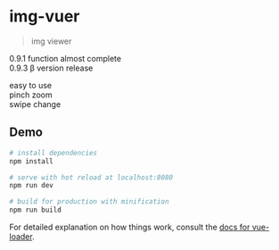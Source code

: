 # img-vuer

> img viewer

0.9.1 function almost complete          
0.9.3 β version release

easy to use    
pinch zoom    
swipe change    

## Demo

``` bash
# install dependencies
npm install

# serve with hot reload at localhost:8080
npm run dev

# build for production with minification
npm run build
```

For detailed explanation on how things work, consult the [docs for vue-loader](http://vuejs.github.io/vue-loader).
